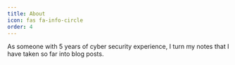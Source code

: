 ```yaml
---
title: About
icon: fas fa-info-circle
order: 4
---
```


As someone with 5 years of cyber security experience, I turn my notes that I have taken so far into blog posts.
